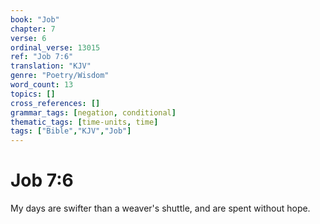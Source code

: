 ```yaml
---
book: "Job"
chapter: 7
verse: 6
ordinal_verse: 13015
ref: "Job 7:6"
translation: "KJV"
genre: "Poetry/Wisdom"
word_count: 13
topics: []
cross_references: []
grammar_tags: [negation, conditional]
thematic_tags: [time-units, time]
tags: ["Bible","KJV","Job"]
---
```


# Job 7:6

My days are swifter than a weaver's shuttle, and are spent without hope.
